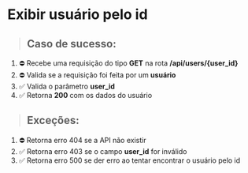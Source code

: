 # Exibir usuário pelo id

> ## Caso de sucesso:
01.  ⛔️ Recebe uma requisição do tipo **GET** na rota **/api/users/{user_id}**
02.  ⛔️ Valida se a requisição foi feita por um **usuário**
03.  ✅ Valida o parâmetro **user_id**
04.  ✅ Retorna **200** com os dados do usuário

> ## Exceções:
01.  ⛔️ Retorna erro 404 se a API não existir
02.  ✅ Retorna erro 403 se o campo **user_id** for inválido
03.  ✅ Retorna erro 500 se der erro ao tentar encontrar o usuário pelo id